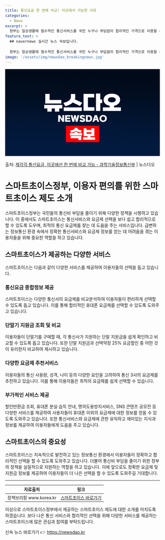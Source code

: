 ```yaml
---
title: 통신요금 한 번에 비교! 이곳에서 가능한 이유
categories:
  - News
excerpt: >
  정부는 일상생활에 필수적인 통신서비스를 국민 누구나 부담없이 합리적인 가격으로 이용할 수 있도록 가계통신비 …
feature_text: >
  ## navernews 실시간 뉴스 속보입니다.

  정부는 일상생활에 필수적인 통신서비스를 국민 누구나 부담없이 합리적인 가격으로 이용할 수 있도록 가계통신비 …
image: '/assets/img/newsdao_breakingnews.jpg'
---
```


![뉴스다오 속보](/assets/img/newsdao_breakingnews.jpg)

<p>출처: <a href="https://newsdao.kr/3629" rel="dofollow">제각각 통신요금, 이곳에선 한 번에 비교 가능 - 과학기술정보통신부</a> | 뉴스다오</p>

<h1>스마트초이스정부, 이용자 편의를 위한 스마트초이스 제도 소개</h1>
<p data-ke-size="size16">스마트초이스정부는 국민들의 통신비 부담을 줄이기 위해 다양한 정책을 시행하고 있습니다. 이 중에서도 스마트초이스는 통신서비스와 요금제 선택을 보다 쉽고 합리적으로 할 수 있도록 도우며, 최적의 통신 요금제를 찾는 데 도움을 주는 서비스입니다. 급변하는 정보통신 환경 속에서 정확한 통신서비스와 요금제 정보를 얻는 데 어려움을 겪는 이용자들을 위해 중요한 역할을 하고 있습니다.</p>

<h2 data-ke-size="size26">스마트초이스가 제공하는 다양한 서비스</h2>
<p data-ke-size="size16">스마트초이스는 다음과 같이 다양한 서비스를 제공하여 이용자들의 선택을 돕고 있습니다.</p>

<h3>통신요금 종합정보 제공</h3>
<p data-ke-size="size16">스마트초이스는 다양한 통신사의 요금제를 비교분석하여 이용자들이 편리하게 선택할 수 있도록 돕고 있습니다. 이를 통해 합리적인 휴대폰 요금제를 선택할 수 있도록 도와주고 있습니다.</p>

<h3>단말기 지원금 조회 및 비교</h3>
<p data-ke-size="size16">이용자들이 단말기를 구매할 때, 각 통신사가 지원하는 단말 지원금을 쉽게 확인하고 비교할 수 있도록 돕고 있습니다. 또한 단말 지원금과 선택약정 25% 요금할인 중 어떤 것이 유리한지 비교하여 제시하고 있습니다.</p>

<h3>다양한 요금제 추천서비스</h3>
<p data-ke-size="size16">이용자들의 통신 사용량, 성격, 나이 등의 다양한 요인을 고려하여 통신 3사의 요금제를 추천하고 있습니다. 이를 통해 이용자들은 최적의 요금제를 쉽게 선택할 수 있습니다.</p>

<h3>부가적인 서비스 제공</h3>
<p data-ke-size="size16">할인반환금 조회, 휴대폰 분실·습득 안내, 명의도용방지서비스, SNS 콘텐츠 공모전 등 다양한 서비스를 제공하여 사용자들이 휴대폰 이외의 요금제에 대한 정보를 얻을 수 있도록 도와주고 있습니다. 또한 통신서비스와 요금제에 관한 유익하고 재미있는 지식과 정보를 제공하여 이용자들에게 도움을 주고 있습니다.</p>

<h2 data-ke-size="size26">스마트초이스의 중요성</h2>
<p data-ke-size="size16">스마트초이스는 지속적으로 발전하고 있는 정보통신 환경에서 이용자들이 정확하고 합리적인 선택을 할 수 있도록 도와주고 있습니다. 더불어 통신비 부담을 줄이기 위한 정부의 정책을 실질적으로 지원하는 역할을 하고 있습니다. 이에 앞으로도 정확한 요금제 및 지원금 정보를 제공하여 이용자들이 더 나은 선택을 할 수 있도록 도와주길 기대합니다.</p>

<hr>
<table>
<thead>
<tr>
<th>자료출처</th>
<th>링크</th>
</tr>
</thead>
<tbody>
<tr>
<td>정책브리핑 www.korea.kr</td>
<td><a href="https://www.smartchoice.or.kr">스마트초이스 바로가기</a></td>
</tr>
</tbody>
</table>
<p data-ke-size="size16">이상으로 스마트초이스정부에서 제공하는 스마트초이스 제도에 대한 소개를 마치도록 하겠습니다. 보다 나은 통신 서비스와 합리적인 선택을 위해 다양한 서비스를 제공하는 스마트초이스에 많은 관심과 참여를 부탁드립니다.</p> 

신속 뉴스 바로가기 👉 <a href="https://newsdao.kr" rel="dofollow">https://newsdao.kr</a>


